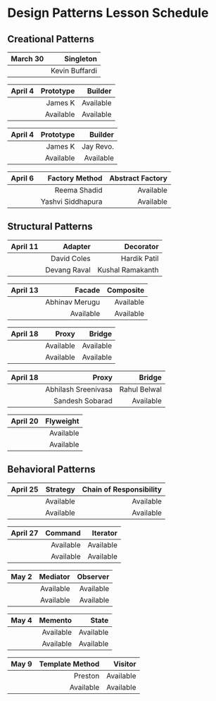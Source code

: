 # Design Patterns Lesson Schedule

## Creational Patterns

| March 30 |      Singleton |
| -------: | -------------: |
|          | Kevin Buffardi |

| April 4 | Prototype |   Builder |
| ------: | --------: | --------: |
|         |   James K | Available |
|         | Available | Available |

| April 4 | Prototype |   Builder |
| ------: | --------: | --------: |
|         |   James K | Jay Revo. |
|         | Available | Available |

| April 6 |    Factory Method | Abstract Factory |
| ------: | ----------------: | ---------------: |
|         |      Reema Shadid |        Available |
|         | Yashvi Siddhapura |        Available |

## Structural Patterns

|  April 11 | Adapter | Decorator   |
|---------:|----------:|----------:|
|          | David Coles | Hardik Patil|
|          | Devang Raval | Kushal Ramakanth |

| April 13 |         Facade | Composite |
| -------: | -------------: | --------: |
|          | Abhinav Merugu | Available |
|          |      Available | Available |

| April 18 |     Proxy |    Bridge |
| -------: | --------: | --------: |
|          | Available | Available |
|          | Available | Available |

| April 18 |               Proxy |       Bridge |
| -------: | ------------------: | -----------: |
|          | Abhilash Sreenivasa | Rahul Belwal |
|          |     Sandesh Sobarad |    Available |

| April 20 | Flyweight |
| -------: | --------: |
|          | Available |
|          | Available |

## Behavioral Patterns

| April 25 |  Strategy | Chain of Responsibility |
| -------: | --------: | ----------------------: |
|          | Available |               Available |
|          | Available |               Available |

| April 27 |   Command |  Iterator |
| -------: | --------: | --------: |
|          | Available | Available |
|          | Available | Available |

| May 2 |  Mediator |  Observer |
| ----: | --------: | --------: |
|       | Available | Available |
|       | Available | Available |

| May 4 |   Memento |     State |
| ----: | --------: | --------: |
|       | Available | Available |
|       | Available | Available |

| May 9 | Template Method |   Visitor |
| ----: | --------------: | --------: |
|       |         Preston | Available |
|       |       Available | Available |
